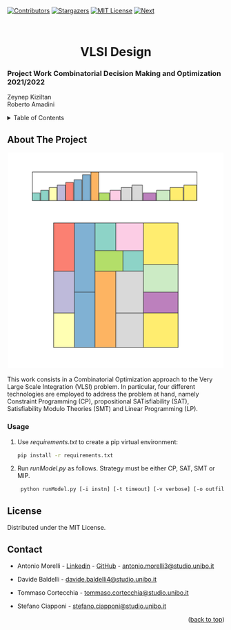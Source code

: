 <div id="top"></div>

[![Contributors][contributors-shield]][contributors-url]
[![Stargazers][stars-shield]][stars-url]
[![MIT License][license-shield]][license-url]
[![Next][z3py]][z3py_url]


<!-- PROJECT LOGO -->
<br />
<div>
  <h1 align="center">VLSI Design</h1>

  <p align="center">
    <h3> Project Work Combinatorial Decision Making and Optimization 2021/2022 </h2>
      Zeynep Kiziltan 
    <br />
      Roberto Amadini 
    <br />
  </p>
</div>



<!-- TABLE OF CONTENTS -->
<details>
  <summary>Table of Contents</summary>
  <ol>
    <li>
      <a href="#about-the-project">About The Project</a>
    </li>
    <li><a href="#usage">Usage</a></li>
    <li><a href="#contacts">Contacts</a></li>
  </ol>
</details>



<!-- ABOUT THE PROJECT -->
## About The Project

  <p align="center">
    <img src="images/intro_img.png" alt="Plate", width=500>
  </p>

This work consists in a Combinatorial Optimization approach to the Very Large Scale Integration (VLSI) problem. In particular, four different technologies are employed to address the problem
at hand, namely Constraint Programming (CP), propositional SATisfiability (SAT), Satisfiability Modulo Theories (SMT) and Linear Programming (LP).


<!-- USAGE EXAMPLES -->
### Usage

1. Use _requirements.txt_ to create a pip virtual environment:
   ```sh
   pip install -r requirements.txt
   ```
2. Run _runModel.py_ as follows. Strategy must be either CP, SAT, SMT or MIP.
   ```sh
    python runModel.py [-i instn] [-t timeout] [-v verbose] [-o outfile] [-r rotations] <strategy>
   ```

<!-- LICENSE -->
## License

Distributed under the MIT License. 


<!-- CONTACT -->
## Contact


* Antonio Morelli - [Linkedin](https://www.linkedin.com/in/antonio-morelli-077a16220/) - [GitHub](https://github.com/antoniototimorelli) - antonio.morelli3@studio.unibo.it

* Davide Baldelli - davide.baldelli4@studio.unibo.it

* Tommaso Cortecchia - tommaso.cortecchia@studio.unibo.it

* Stefano Ciapponi - stefano.ciapponi@studio.unibo.it

<p align="right">(<a href="#top">back to top</a>)</p>


<!-- MARKDOWN LINKS & IMAGES -->
<!-- https://www.markdownguide.org/basic-syntax/#reference-style-links -->
[contributors-shield]: https://img.shields.io/github/contributors/drchapman-17/cdmo2022?style=flat-square

[contributors-url]: https://github.com/drchapman-17/cdmo2022/graphs/contributors

[stars-shield]: https://img.shields.io/github/stars/drchapman-17/cdmo2022?style=flat-square

[stars-url]: https://github.com/drchapman-17/cdmo2022/stargazers

[license-shield]: https://img.shields.io/github/license/drchapman-17/cdmo2022?style=flat-square

[license-url]: https://github.com/drchapman-17/cdmo2022/LICENSE

[z3py]: https://img.shields.io/pypi/v/z3-solver?label=z3-solver&style=flat-square

[z3py_url]: https://pypi.org/project/z3-solver/

